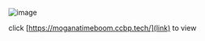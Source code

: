 ![image](https://github.com/Mogana004/js-mini-bytelessons/assets/92911280/90f84bb3-7c61-4be3-8b8e-8da091665290)

click [https://moganatimeboom.ccbp.tech/](link) to view

